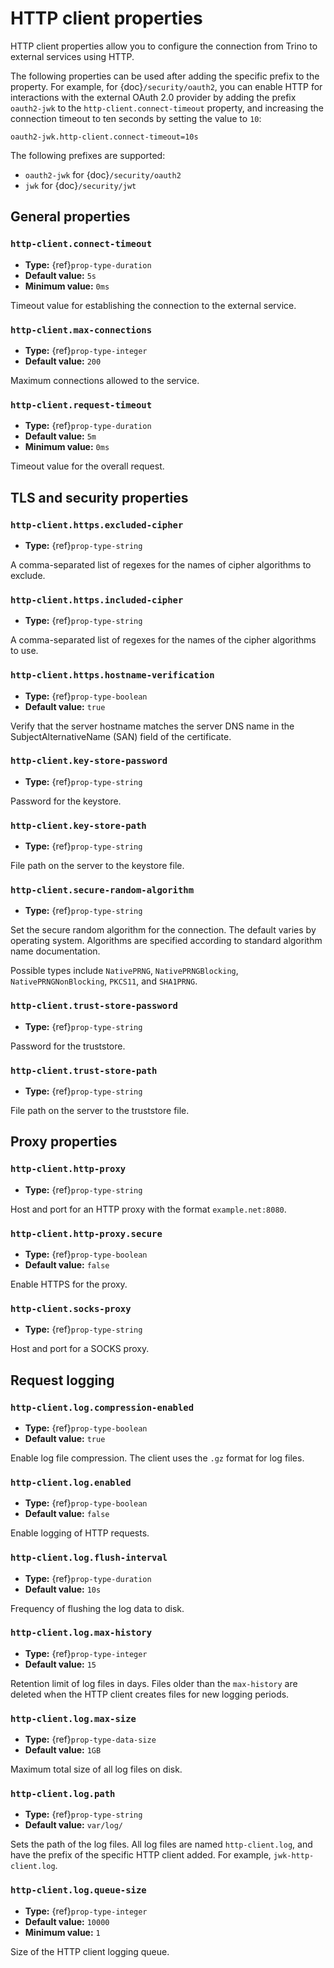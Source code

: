 # HTTP client properties

HTTP client properties allow you to configure the connection from Trino to
external services using HTTP.

The following properties can be used after adding the specific prefix to the
property. For example, for {doc}`/security/oauth2`, you can enable HTTP for
interactions with the external OAuth 2.0 provider by adding the prefix
`oauth2-jwk` to the `http-client.connect-timeout` property, and increasing
the connection timeout to ten seconds by setting the value to `10`:

```
oauth2-jwk.http-client.connect-timeout=10s
```

The following prefixes are supported:

- `oauth2-jwk` for {doc}`/security/oauth2`
- `jwk` for {doc}`/security/jwt`

## General properties

### `http-client.connect-timeout`

- **Type:** {ref}`prop-type-duration`
- **Default value:** `5s`
- **Minimum value:** `0ms`

Timeout value for establishing the connection to the external service.

### `http-client.max-connections`

- **Type:** {ref}`prop-type-integer`
- **Default value:** `200`

Maximum connections allowed to the service.

### `http-client.request-timeout`

- **Type:** {ref}`prop-type-duration`
- **Default value:** `5m`
- **Minimum value:** `0ms`

Timeout value for the overall request.

## TLS and security properties

### `http-client.https.excluded-cipher`

- **Type:** {ref}`prop-type-string`

A comma-separated list of regexes for the names of cipher algorithms to exclude.

### `http-client.https.included-cipher`

- **Type:** {ref}`prop-type-string`

A comma-separated list of regexes for the names of the cipher algorithms to use.

### `http-client.https.hostname-verification`

- **Type:** {ref}`prop-type-boolean`
- **Default value:** `true`

Verify that the server hostname matches the server DNS name in the
SubjectAlternativeName (SAN) field of the certificate.

### `http-client.key-store-password`

- **Type:** {ref}`prop-type-string`

Password for the keystore.

### `http-client.key-store-path`

- **Type:** {ref}`prop-type-string`

File path on the server to the keystore file.

### `http-client.secure-random-algorithm`

- **Type:** {ref}`prop-type-string`

Set the secure random algorithm for the connection. The default varies by
operating system. Algorithms are specified according to standard algorithm name
documentation.

Possible types include `NativePRNG`, `NativePRNGBlocking`,
`NativePRNGNonBlocking`, `PKCS11`, and `SHA1PRNG`.

### `http-client.trust-store-password`

- **Type:** {ref}`prop-type-string`

Password for the truststore.

### `http-client.trust-store-path`

- **Type:** {ref}`prop-type-string`

File path on the server to the truststore file.

## Proxy properties

### `http-client.http-proxy`

- **Type:** {ref}`prop-type-string`

Host and port for an HTTP proxy with the format `example.net:8080`.

### `http-client.http-proxy.secure`

- **Type:** {ref}`prop-type-boolean`
- **Default value:** `false`

Enable HTTPS for the proxy.

### `http-client.socks-proxy`

- **Type:** {ref}`prop-type-string`

Host and port for a SOCKS proxy.

## Request logging

### `http-client.log.compression-enabled`

- **Type:** {ref}`prop-type-boolean`
- **Default value:** `true`

Enable log file compression. The client uses the `.gz` format for log files.

### `http-client.log.enabled`

- **Type:** {ref}`prop-type-boolean`
- **Default value:** `false`

Enable logging of HTTP requests.

### `http-client.log.flush-interval`

- **Type:** {ref}`prop-type-duration`
- **Default value:** `10s`

Frequency of flushing the log data to disk.

### `http-client.log.max-history`

- **Type:** {ref}`prop-type-integer`
- **Default value:** `15`

Retention limit of log files in days. Files older than the `max-history` are
deleted when the HTTP client creates files for new logging periods.

### `http-client.log.max-size`

- **Type:** {ref}`prop-type-data-size`
- **Default value:** `1GB`

Maximum total size of all log files on disk.

### `http-client.log.path`

- **Type:** {ref}`prop-type-string`
- **Default value:** `var/log/`

Sets the path of the log files. All log files are named `http-client.log`, and
have the prefix of the specific HTTP client added. For example,
`jwk-http-client.log`.

### `http-client.log.queue-size`

- **Type:** {ref}`prop-type-integer`
- **Default value:** `10000`
- **Minimum value:** `1`

Size of the HTTP client logging queue.
